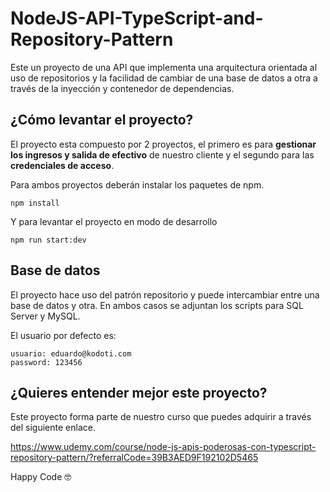 # NodeJS-API-TypeScript-and-Repository-Pattern
Este un proyecto de una API que implementa una arquitectura orientada al uso de repositorios y la facilidad de cambiar de una base de datos a otra a través de la inyección y contenedor de dependencias.

## ¿Cómo levantar el proyecto?
El proyecto esta compuesto por 2 proyectos, el primero es para **gestionar los ingresos y salida de efectivo** de nuestro cliente y el segundo para las **credenciales de acceso**.

Para ambos proyectos deberán instalar los paquetes de npm.

```
npm install
```

Y para levantar el proyecto en modo de desarrollo

```
npm run start:dev
```

## Base de datos
El proyecto hace uso del patrón repositorio y puede intercambiar entre una base de datos y otra. En ambos casos se adjuntan los scripts para SQL Server y MySQL.

El usuario por defecto es:

```
usuario: eduardo@kodoti.com
password: 123456
```


## ¿Quieres entender mejor este proyecto?
Este proyecto forma parte de nuestro curso que puedes adquirir a través del siguiente enlace.

https://www.udemy.com/course/node-js-apis-poderosas-con-typescript-repository-pattern/?referralCode=39B3AED9F192102D5465

Happy Code 🤓

